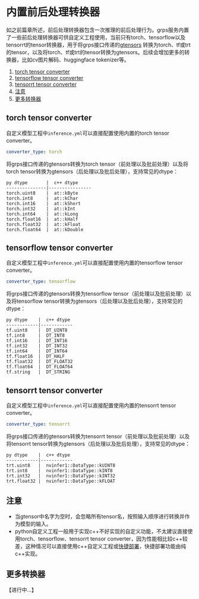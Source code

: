 # 内置前后处理转换器

如之前篇章所述，前后处理转换器包含一次推理的前后处理行为。grps服务内置了一些前后处理转换器可供自定义工程使用，当前只有torch、tensorflow以及tensorrt的tensor转换器，用于将grps接口传递的[gtensors](2_Interface.md#gtensors)
转换为torch、tf或trt的tensor，以及将torch、tf或trt的tensor转换为gtensors。后续会增加更多的转换器，比如cv图片解码、huggingface
tokenizer等。

1. [torch tensor converter](#torch-tensor-converter)
2. [tensorflow tensor converter](#tensorflow-tensor-converter)
3. [tensorrt tensor converter](#tensorrt-tensor-converter)
4. [注意](#注意)
5. [更多转换器](#更多转换器)

## torch tensor converter

自定义模型工程中```inference.yml```可以直接配置使用内置的torch tensor converter。

```yaml
converter_type: torch
```

将grps接口传递的gtensors转换为torch tensor（前处理以及批前处理）以及将torch tensor转换为gtensors（后处理以及批后处理），支持常见的dtype：

```text
py dtype       |  c++ dtype
---------------|----------------
torch.uint8    |  at::kByte
torch.int8     |  at::kChar
torch.int16    |  at::kShort
torch.int32    |  at::kInt
torch.int64    |  at::kLong
torch.float16  |  at::kHalf
torch.float32  |  at::kFloat
torch.float64  |  at::kDouble
```

## tensorflow tensor converter

自定义模型工程中```inference.yml```可以直接配置使用内置的tensorflow tensor converter。

```yaml
converter_type: tensorflow
```

将grps接口传递的gtensors转换为tensorflow tensor（前处理以及批前处理）以及将tensorflow
tensor转换为gtensors（后处理以及批后处理），支持常见的dtype：

```text
py dtype    |  c++ dtype
------------|------------
tf.uint8    |  DT_UINT8
tf.int8     |  DT_INT8
tf.int16    |  DT_INT16
tf.int32    |  DT_INT32
tf.int64    |  DT_INT64
tf.float16  |  DT_HALF
tf.float32  |  DT_FLOAT32
tf.float64  |  DT_FLOAT64
tf.string   |  DT_STRING
```

## tensorrt tensor converter

自定义模型工程中```inference.yml```可以直接配置使用内置的tensorrt tensor converter。

```yaml
converter_type: tensorrt
```

将grps接口传递的gtensors转换为tensorrt tensor（前处理以及批前处理）以及将tensorrt tensor转换为gtensors（后处理以及批后处理），支持常见的dtype：

```text
py dtype    |  c++ dtype
------------|------------
trt.uint8   |  nvinfer1::DataType::kUINT8
trt.int8    |  nvinfer1::DataType::kINT8
trt.int32   |  nvinfer1::DataType::kINT32
trt.float32 |  nvinfer1::DataType::kFLOAT
```

## 注意

* 当gtensor中名字为空时，会忽略所有tensor名，按照输入顺序进行转换并作为模型的输入。
* python自定义工程一般用于实现c++不好实现的自定义功能，不太建议直接使用torch、tensorflow、tensorrt tensor
  converter，因为性能相比较c++较差，这种情况可以直接使用c++自定义工程或[快捷部署](./4_QuickDeploy.md)，快捷部署功能由纯c++实现。

## 更多转换器

【进行中...】